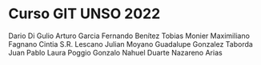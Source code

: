 # Curso GIT UNSO 2022

Dario Di Gulio
Arturo Garcia
Fernando Benítez 
Tobias Monier
Maximiliano Fagnano
Cintia S.R. Lescano
Julian Moyano
Guadalupe Gonzalez
Taborda Juan Pablo
Laura Poggio
Gonzalo Nahuel Duarte
Nazareno Arias
